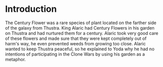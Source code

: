 # Introduction

The Century Flower was a rare species of plant located on the farther side of the galaxy from Thustra.
King Alaric had Century Flowers in his garden on Thustra and had nurtured them for a century.
Alaric took very good care of these flowers and made sure that they were kept completely out of harm's way, he even prevented weeds from growing too close.
Alaric wanted to keep Thustra peaceful, so he explained to Yoda why he had no intentions of participating in the Clone Wars by using his garden as a metaphor.
